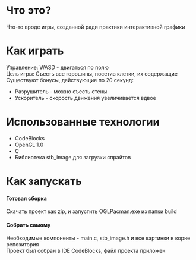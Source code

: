 # Что это?
Что-то вроде игры, созданной ради практики интерактивной графики
# Как играть
Управление: WASD - двигаться по полю  
Цель игры: Съесть все горошины, посетив клетки, их содержащие  
Существуют бонусы, действующие по 20 секунд:
* Разрушитель - можно съесть стены
* Ускоритель - скорость движения увеличивается вдвое
# Использованные технологии
* CodeBlocks
* OpenGL 1.0
* C
* Библиотека stb_image для загрузки спрайтов
# Как запускать
#### Готовая сборка
Скачать проект как zip, и запустить OGLPacman.exe из папки build
#### Собрать самому
Необходимые компоненты - main.c, stb_image.h и все картинки в корне репозитория  
Проект был собран в IDE CodeBlocks, файл проекта приложен
